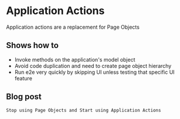 # Application Actions

Application actions are a replacement for Page Objects

## Shows how to

- Invoke methods on the application's model object
- Avoid code duplication and need to create page object hierarchy
- Run e2e very quickly by skipping UI unless testing that specific UI feature

## Blog post

`Stop using Page Objects and Start using Application Actions`
